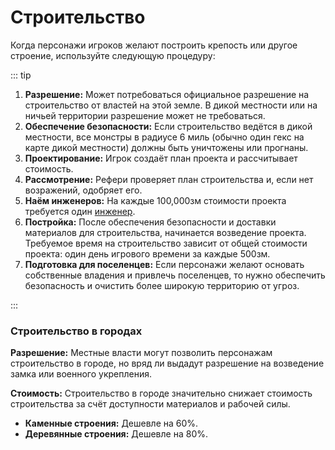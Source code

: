 # Строительство

Когда персонажи игроков желают построить крепость или другое строение, используйте следующую процедуру:

::: tip

1. **Разрешение:** Может потребоваться официальное разрешение на строительство от властей на этой земле. В дикой местности или на ничьей территории разрешение может не требоваться.
2. **Обеспечение безопасности:** Если строительство ведётся в дикой местности, все монстры в радиусе 6 миль (обычно один гекс на карте дикой местности) должны быть уничтожены или прогнаны.
3. **Проектирование:** Игрок создаёт план проекта и рассчитывает стоимость.
4. **Рассмотрение:** Рефери проверяет план строительства и, если нет возражений, одобряет его.
5. **Наём инженеров:** На каждые 100,000зм стоимости проекта требуется один [инженер](npc-for-hire/specialists.md#inzhener).
6. **Постройка:** После обеспечения безопасности и доставки материалов для строительства, начинается возведение проекта. Требуемое время на строительство зависит от общей стоимости проекта: один день игрового времени за каждые 500зм.
7. **Подготовка для поселенцев:** Если персонажи желают основать собственные владения и привлечь поселенцев, то нужно обеспечить безопасность и очистить более широкую территорию от угроз.

:::

### Строительство в городах

**Разрешение:** Местные власти могут позволить персонажам строительство в городе, но вряд ли выдадут разрешение на возведение замка или военного укрепления.

**Стоимость:** Строительство в городе значительно снижает стоимость строительства за счёт доступности материалов и рабочей силы.

- **Каменные строения:** Дешевле на 60%.
- **Деревянные строения:** Дешевле на 80%.
